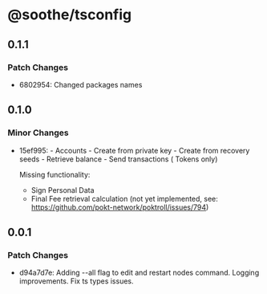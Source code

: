 # @soothe/tsconfig

## 0.1.1

### Patch Changes

- 6802954: Changed packages names

## 0.1.0

### Minor Changes

- 15ef995: - Accounts - Create from private key - Create from recovery seeds - Retrieve balance - Send transactions (
  Tokens only)

  Missing functionality:

  - Sign Personal Data
  - Final Fee retrieval calculation (not yet implemented, see: https://github.com/pokt-network/poktroll/issues/794)

## 0.0.1

### Patch Changes

- d94a7d7e: Adding --all flag to edit and restart nodes command. Logging improvements. Fix ts types issues.

